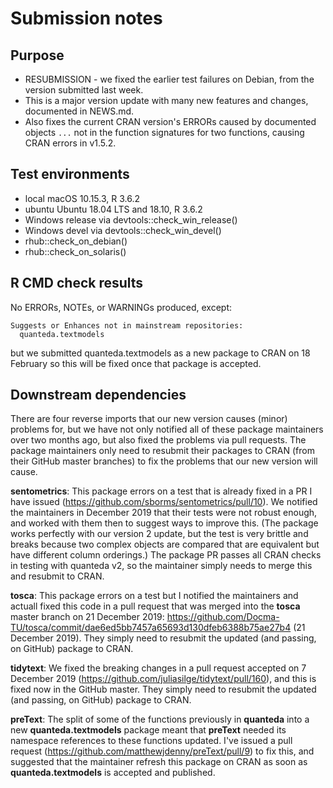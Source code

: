 # Submission notes

## Purpose
    
- RESUBMISSION - we fixed the earlier test failures on Debian, from the version submitted last week.
- This is a major version update with many new features and changes, documented in NEWS.md.
- Also fixes the current CRAN version's ERRORs caused by documented objects `...` not in the function signatures for two functions, causing CRAN errors in v1.5.2.

## Test environments

* local macOS 10.15.3, R 3.6.2
* ubuntu Ubuntu 18.04 LTS and 18.10, R 3.6.2
* Windows release via devtools::check_win_release()
* Windows devel via devtools::check_win_devel()
* rhub::check_on_debian()
* rhub::check_on_solaris()

## R CMD check results

No ERRORs, NOTEs, or WARNINGs produced, except:

```
Suggests or Enhances not in mainstream repositories:
  quanteda.textmodels
```

but we submitted quanteda.textmodels as a new package to CRAN on 18 February so this will be fixed once that package is accepted.

## Downstream dependencies

There are four reverse imports that our new version causes (minor) problems for, but we have not only notified all of these package maintainers over two months ago, but also fixed the problems via pull requests.  The package maintainers only need to resubmit their packages to CRAN (from their GitHub master branches) to fix the problems that our new version will cause.

**sentometrics**:  This package errors on a test that is already fixed in a PR I have issued (https://github.com/sborms/sentometrics/pull/10).  We notified the maintainers in December 2019 that their tests were not robust enough, and worked with them then to suggest ways to improve this.  (The package works perfectly with our version 2 update, but the test is very brittle and breaks because two complex objects are compared that are equivalent but have different column orderings.) The package PR passes all CRAN checks in testing with quanteda v2, so the maintainer simply needs to merge this and resubmit to CRAN.

**tosca**:  This package errors on a test but I notified the maintainers and actuall fixed this code in a pull request that was merged into the **tosca** master branch on 21 December 2019: https://github.com/Docma-TU/tosca/commit/dae6ed5bb7457a65693d130dfeb6388b75ae27b4 (21 December 2019).  They simply need to resubmit the updated (and passing, on GitHub) package to CRAN.

**tidytext**:  We fixed the breaking changes in a pull request accepted on 7 December 2019 (https://github.com/juliasilge/tidytext/pull/160), and this is fixed now in the GitHub master.  They simply need to resubmit the updated (and passing, on GitHub) package to CRAN.

**preText**:  The split of some of the functions previously in **quanteda** into a new **quanteda.textmodels** package meant that **preText** needed its namespace references to these functions updated.  I've issued a pull request (https://github.com/matthewjdenny/preText/pull/9) to fix this, and suggested that the maintainer refresh this package on CRAN as soon as **quanteda.textmodels** is accepted and published.
